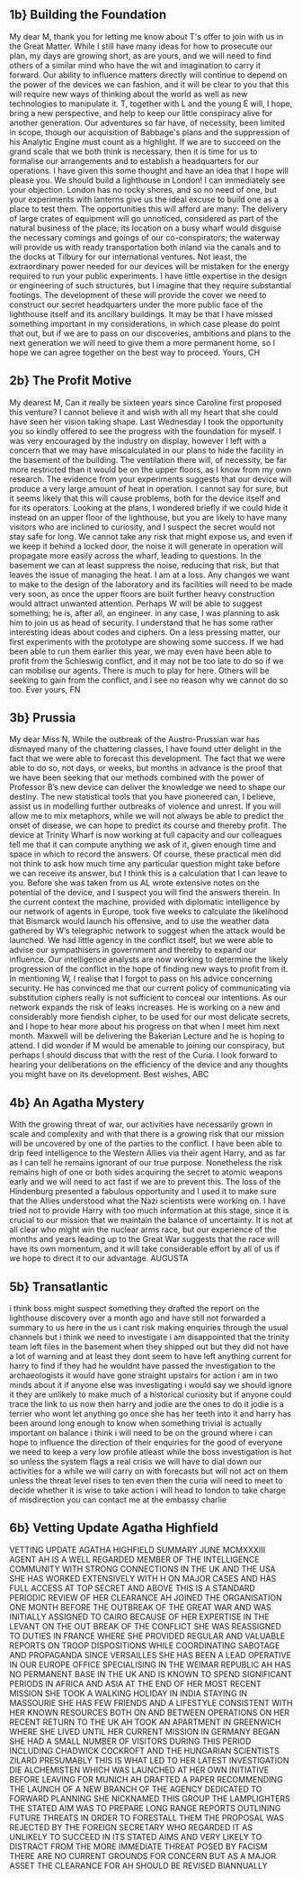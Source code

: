 ## **1b} Building the Foundation**

My dear M, thank you for letting me know about T's offer to join with us in the Great Matter. While I still have many ideas for how to prosecute our plan, my days are growing short, as are yours, and we will need to find others of a 
similar mind who have the wit and imagination to carry it forward. Our ability to influence matters directly will continue to depend on the power of the devices we can fashion, and it will be clear to you that this will require new 
ways of thinking about the world as well as new technologies to manipulate it. T, together with L and the young E will, I hope, bring a new perspective, and help to keep our little conspiracy alive for another generation. 
Our adventures so far have, of necessity, been limited in scope, though our acquisition of Babbage's plans and the suppression of his Analytic Engine must count as a highlight. If we are to succeed on the grand scale that we both 
think is necessary, then it is time for us to formalise our arrangements and to establish a headquarters for our operations. I have given this some thought and have an idea that I hope will please you. We should build a lighthouse 
in London! I can immediately see your objection. London has no rocky shores, and so no need of one, but your experiments with lanterns give us the ideal excuse to build one as a place to test them. The opportunities this will afford 
are many: The delivery of large crates of equipment will go unnoticed, considered as part of the natural business of the place; its location on a busy wharf would disguise the necessary comings and goings of our co-conspirators; 
the waterway will provide us with ready transportation both inland via the canals and to the docks at Tilbury for our international ventures. Not least, the extraordinary power needed for our devices will be mistaken for the energy 
required to run your public experiments. I have little expertise in the design or engineering of such structures, but I imagine that they require substantial footings. The development of these will provide the cover we need to 
construct our secret headquarters under the more public face of the lighthouse itself and its ancillary buildings. It may be that I have missed something important in my considerations, in which case please do point that out, 
but if we are to pass on our discoveries, ambitions and plans to the next generation we will need to give them a more permanent home, so I hope we can agree together on the best way to proceed. Yours, CH

## **2b} The Profit Motive**

My dearest M,
Can it really be sixteen years since Caroline first proposed this venture? I cannot believe it and wish with all my heart that she could have seen her vision taking shape.
Last Wednesday I took the opportunity you so kindly offered to see the progress with the foundation for myself. I was very encouraged by the industry on display, however I left with a concern that we may have miscalculated in our 
plans to hide the facility in the basement of the building. The ventilation there will, of necessity, be far more restricted than it would be on the upper floors, as I know from my own research. The evidence from your experiments 
suggests that our device will produce a very large amount of heat in operation. I cannot say for sure, but it seems likely that this will cause problems, both for the device itself and for its operators.
Looking at the plans, I wondered briefly if we could hide it instead on an upper floor of the lighthouse, but you are likely to have many visitors who are inclined to curiosity, and I suspect the secret would not stay safe for long. 
We cannot take any risk that might expose us, and even if we keep it behind a locked door, the noise it will generate in operation will propagate more easily across the wharf, leading to questions. In the basement we can at least 
suppress the noise, reducing that risk, but that leaves the issue of managing the heat.
I am at a loss. Any changes we want to make to the design of the laboratory and its facilities will need to be made very soon, as once the upper floors are built further heavy construction would attract unwanted attention. Perhaps 
W will be able to suggest something; he is, after all, an engineer. in any case, I was planning to ask him to join us as head of security. I understand that he has some rather interesting ideas about codes and ciphers.
On a less pressing matter, our first experiments with the prototype are showing some success. If we had been able to run them earlier this year, we may even have been able to profit from the Schleswig conflict, and it may 
not be too late to do so if we can mobilise our agents. There is much to play for here. Others will be seeking to gain from the conflict, and I see no reason why we cannot do so too.
Ever yours,
FN

## **3b} Prussia**

My dear Miss N, While the outbreak of the Austro-Prussian war has dismayed many of the chattering classes, I have found utter delight in the fact that we were able to forecast this development. The fact that we were able to do so, 
not days, or weeks, but months in advance is the proof that we have been seeking that our methods combined with the power of Professor B’s new device can deliver the knowledge we need to shape our destiny. The new statistical tools 
that you have pioneered can, I believe, assist us in modelling further outbreaks of violence and unrest. If you will allow me to mix metaphors, while we will not always be able to predict the onset of disease, we can hope to 
predict its course and thereby profit. The device at Trinity Wharf is now working at full capacity and our colleagues tell me that it can compute anything we ask of it, given enough time and space in which to record the answers. 
Of course, these practical men did not think to ask how much time any particular question might take before we can receive its answer, but I think this is a calculation that I can leave to you. Before she was taken from us AL wrote 
extensive notes on the potential of the device, and I suspect you will find the answers therein. In the current context the machine, provided with diplomatic intelligence by our network of agents in Europe, took five weeks to 
calculate the likelihood that Bismarck would launch his offensive, and to use the weather data gathered by W’s telegraphic network to suggest when the attack would be launched. We had little agency in the conflict itself, but we were 
able to advise our sympathisers in government and thereby to expand our influence. Our intelligence analysts are now working to determine the likely progression of the conflict in the hope of finding new ways to profit from it. 
In mentioning W, I realise that I forgot to pass on his advice concerning security. He has convinced me that our current policy of communicating via substitution ciphers really is not sufficient to conceal our intentions. 
As our network expands the risk of leaks increases. He is working on a new and considerably more fiendish cipher, to be used for our most delicate secrets, and I hope to hear more about his progress on that when I meet him next month. 
Maxwell will be delivering the Bakerian Lecture and he is hoping to attend. I did wonder if M would be amenable to joining our conspiracy, but perhaps I should discuss that with the rest of the Curia. I look forward to hearing your 
deliberations on the efficiency of the device and any thoughts you might have on its development. Best wishes, ABC

## **4b} An Agatha Mystery** 

With the growing threat of war, our activities have necessarily grown in scale and complexity and with that there is a growing risk that our mission will be uncovered by one of the parties to the conflict. 
I have been able to drip feed intelligence to the Western Allies via their agent Harry, and as far as I can tell he remains ignorant of our true purpose. Nonetheless the risk remains high of one or both sides acquiring 
the secret to atomic weapons early and we will need to act fast if we are to prevent this. The loss of the Hindenburg presented a fabulous opportunity and I used it to make sure that the Allies understood what the Nazi
 scientists were working on. I have tried not to provide Harry with too much information at this stage, since it is crucial to our mission that we maintain the balance of uncertainty. It is not at all clear who might win
 the nuclear arms race, but our experience of the months and years leading up to the Great War suggests that the race will have its own momentum, and it will take considerable effort by all of us if we hope to direct it 
to our advantage. AUGUSTA


## **5b} Transatlantic** 

i think boss might suspect something they drafted the report on the lighthouse discovery over a month ago and have still not forwarded a summary to us here in the us i cant risk making enquiries through the usual channels but 
i think we need to investigate i am disappointed that the trinity team left files in the basement when they shipped out but they did not have a lot of warning and at least they dont seem to have left anything current for harry 
to find if they had he wouldnt have passed the investigation to the archaeologists it would have gone straight upstairs for action i am in two minds about it if anyone else was investigating i would say we should ignore it they 
are unlikely to make much of a historical curiosity but if anyone could trace the link to us now then harry and jodie are the ones to do it jodie is a terrier who wont let anything go once she has her teeth into it and harry has
been around long enough to know when something trivial is actually important on balance i think i will need to be on the ground where i can hope to influence the direction of their enquiries for the good of everyone we need to 
keep a very low profile atleast while the boss investigation is hot so unless the system flags a real crisis we will have to dial down our activities for a while we will carry on with forecasts but will not act on them unless the 
threat level rises to ten even then the curia will need to meet to decide whether it is wise to take action i will head to london to take charge of misdirection you can contact me at the embassy charlie

## **6b} Vetting Update Agatha Highfield**

VETTING UPDATE AGATHA HIGHFIELD SUMMARY JUNE MCMXXXIII AGENT AH IS A WELL REGARDED MEMBER OF THE INTELLIGENCE COMMUNITY WITH STRONG CONNECTIONS IN THE UK AND THE USA SHE HAS WORKED 
EXTENSIVELY WITH H ON MAJOR CASES AND HAS FULL ACCESS AT TOP SECRET AND ABOVE THIS IS A STANDARD PERIODIC REVIEW OF HER CLEARANCE AH JOINED THE ORGANISATION ONE MONTH BEFORE THE 
OUTBREAK OF THE GREAT WAR AND WAS INITIALLY ASSIGNED TO CAIRO BECAUSE OF HER EXPERTISE IN THE LEVANT ON THE OUT BREAK OF THE CONFLICT SHE WAS REASSIGNED TO DUTIES IN FRANCE WHERE 
SHE PROVIDED REGULAR AND VALUABLE REPORTS ON TROOP DISPOSITIONS WHILE COORDINATING SABOTAGE AND PROPAGANDA SINCE VERSAILLES SHE HAS BEEN A LEAD OPERATIVE IN OUR EUROPE OFFICE 
SPECIALISING IN THE WEIMAR REPUBLIC AH HAS NO PERMANENT BASE IN THE UK AND IS KNOWN TO SPEND SIGNIFICANT PERIODS IN AFRICA AND ASIA AT THE END OF HER MOST RECENT MISSION SHE TOOK A 
WALKING HOLIDAY IN INDIA STAYING IN MASSOURIE SHE HAS FEW FRIENDS AND A LIFESTYLE CONSISTENT WITH HER KNOWN RESOURCES BOTH ON AND BETWEEN OPERATIONS ON HER RECENT RETURN TO THE UK 
AH TOOK AN APARTMENT IN GREENWICH WHERE SHE LIVED UNTIL HER CURRENT MISSION IN GERMANY BEGAN SHE HAD A SMALL NUMBER OF VISITORS DURING THIS PERIOD INCLUDING CHADWICK COCKROFT AND 
THE HUNGARIAN SCIENTISTS ZILARD PRESUMABLY THIS IS WHAT LED TO HER LATEST INVESTIGATION DIE ALCHEMISTEN WHICH WAS LAUNCHED AT HER OWN INITIATIVE BEFORE LEAVING FOR MUNICH AH DRAFTED 
A PAPER RECOMMENDING THE LAUNCH OF A NEW BRANCH OF THE AGENCY DEDICATED TO FORWARD PLANNING SHE NICKNAMED THIS GROUP THE LAMPLIGHTERS THE STATED AIM WAS TO PREPARE LONG RANGE REPORTS 
OUTLINING FUTURE THREATS IN ORDER TO FORESTALL THEM THE PROPOSAL WAS REJECTED BY THE FOREIGN SECRETARY WHO REGARDED IT AS UNLIKELY TO SUCCEED IN ITS STATED AIMS AND VERY LIKELY TO 
DISTRACT FROM THE MORE IMMEDIATE THREAT POSED BY FACISM THERE ARE NO CURRENT GROUNDS FOR CONCERN BUT AS A MAJOR ASSET THE CLEARANCE FOR AH SHOULD BE REVISED BIANNUALLY